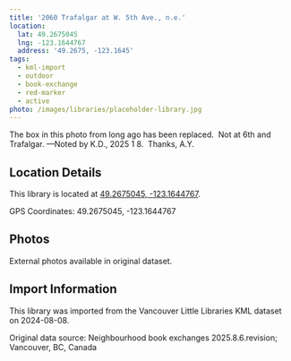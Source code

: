 ```yaml
---
title: '2060 Trafalgar at W. 5th Ave., n.e.'
location:
  lat: 49.2675045
  lng: -123.1644767
  address: '49.2675, -123.1645'
tags:
  - kml-import
  - outdoor
  - book-exchange
  - red-marker
  - active
photo: /images/libraries/placeholder-library.jpg
---
```

The box in this photo from long ago has been replaced.  Not at 6th and Trafalgar.
—Noted by K.D., 2025 1 8.  Thanks, A.Y.

## Location Details

This library is located at [49.2675045, -123.1644767](https://www.google.com/maps?q=49.2675045,-123.1644767).

GPS Coordinates: 49.2675045, -123.1644767

## Photos

External photos available in original dataset.

## Import Information

This library was imported from the Vancouver Little Libraries KML dataset on 2024-08-08.

Original data source: Neighbourhood book exchanges 2025.8.6.revision; Vancouver, BC, Canada
